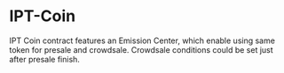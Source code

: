 # IPT-Coin
IPT Coin contract features an Emission Center, which enable using same token for presale and crowdsale. 
Crowdsale conditions could be set just after presale finish.
